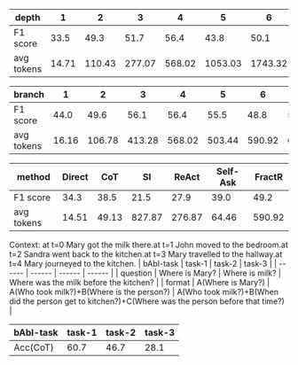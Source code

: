 | depth | 1 | 2 | 3 | 4 | 5 | 6 | 7 | 8 |
| ------ | ------ | ------ | ------ | ------ | ------ | ------ | ------ | ------ |
| F1 score | 33.5 | 49.3 | 51.7 | 56.4 | 43.8 | 50.1 | 51.5 | 49.1 |
| avg tokens | 14.71 | 110.43 | 277.07 | 568.02 | 1053.03 | 1743.32 | 2484.12 | 3645.76 |

| branch | 1 | 2 | 3 | 4 | 5 | 6 | 7 | 8 |
| ------ | ------ | ------ | ------ | ------ | ------ | ------ | ------ | ------ |
| F1 score | 44.0 | 49.6 | 56.1 | 56.4 | 55.5 | 48.8 |	53.2 | 53.3 |
| avg tokens | 16.16 | 106.78 | 413.28 | 568.02 | 503.44 | 590.92 | 695.64 | 701.92 |

| method | Direct | CoT | SI | ReAct | Self-Ask | FractR |
| ------ | ------ | ------ | ------ | ------ | ------ | ------ |
| F1 score | 34.3 | 38.5 | 21.5 | 27.9 | 39.0 | 49.2 |
| avg tokens | 14.51 | 49.13 | 827.87 | 276.87 | 64.46 | 590.92 |


Context: at t=0 Mary got the milk there.at t=1 John moved to the bedroom.at t=2 Sandra went back to the kitchen.at t=3 Mary travelled to the hallway.at t=4 Mary journeyed to the kitchen.
| bAbI-task | task-1 | task-2 | task-3 |
| ------ | ------ | ------ | ------ |
| question | Where is Mary? | Where is milk? | Where was the milk before the kitchen? |
| format | A(Where is Mary?) | A(Who took milk?)+B(Where is the person?) | A(Who took milk?)+B(When did the person get to kitchen?)+C(Where was the person before that time?) |

| bAbI-task | task-1 | task-2 | task-3 |
| ------ | ------ | ------ | ------ |
| Acc(CoT) | 60.7 | 46.7 | 28.1 |


